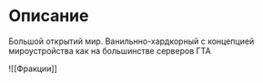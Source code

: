 # Описание
Большой открытий мир. Ванильнно-хардкорный с концепцией мироустройства как на большинстве серверов ГТА

![[Фракции]]